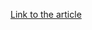 [Link to the article](https://internetnews.com/security/article.php/3846186/TwoHeaded+Trojan+Targets+Online+Banks.htm)
